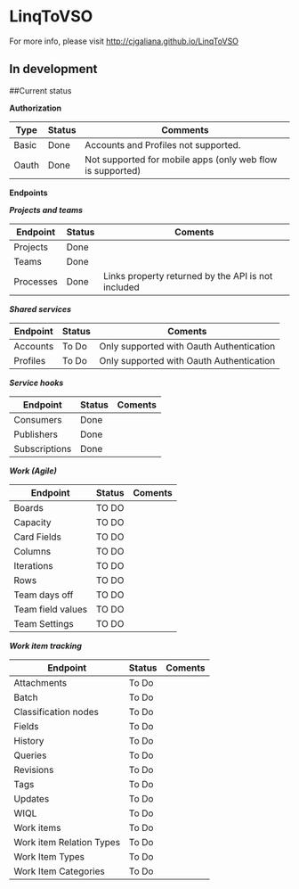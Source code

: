 # LinqToVSO

For more info, please visit http://cjgaliana.github.io/LinqToVSO

In development
------------------------
##Current status

**Authorization**

Type | Status | Comments
------------- | ------------- | -------------
Basic  | Done| Accounts and Profiles not supported.
Oauth  |Done| Not supported for mobile apps (only web flow is supported)

**Endpoints**

 ***Projects and teams***
 
 Endpoint  | Status | Coments  
 -------------| -------------| -------------
 Projects     | Done    |  
 Teams        | Done         |    
 Processes    | Done         | Links property returned by the API is not included
 
 
  ***Shared services***
  
  Endpoint  | Status | Coments  
 -------------| -------------| -------------
 Accounts     | To Do        | Only supported with Oauth Authentication
 Profiles     | To Do        | Only supported with Oauth Authentication 
 
 
  ***Service hooks***
  
  Endpoint  | Status | Coments  
 -------------| -------------| -------------
 Consumers     | Done       | 
 Publishers     | Done       | 
 Subscriptions     | Done       | 
 
 
  ***Work (Agile)***
  
  Endpoint  | Status | Coments  
 -------------| -------------| -------------
 Boards  | TO DO      |   
 Capacity  | TO DO      |   
 Card Fields  | TO DO      |   
 Columns  | TO DO      |   
 Iterations  | TO DO      |   
 Rows  | TO DO      |   
 Team days off  | TO DO      |   
 Team field values  | TO DO      |   
 Team Settings  | TO DO      |   


  ***Work item tracking***
  
  Endpoint  | Status | Coments  
 -------------| -------------| -------------
 Attachments     | To Do        | 
 Batch     | To Do        | 
 Classification nodes     | To Do        | 
 Fields     | To Do        | 
 History     | To Do        | 
 Queries     | To Do        | 
 Revisions     | To Do        | 
 Tags     | To Do        | 
 Updates     | To Do        | 
 WIQL     | To Do        | 
 Work items     | To Do        | 
 Work item Relation Types     | To Do        | 
 Work Item Types     | To Do        | 
 Work Item Categories     | To Do        | 
